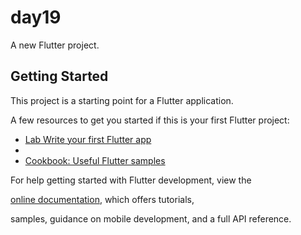 # day19

A new Flutter project.

## Getting Started

This project is a starting point for a Flutter application.

A few resources to get you started if this is your first Flutter project:

- [Lab Write your first Flutter app](https://docs.flutter.dev/get-started/codelab)
- 
- [Cookbook: Useful Flutter samples](https://docs.flutter.dev/cookbook)

For help getting started with Flutter development, view the

[online documentation](https://docs.flutter.dev/), which offers tutorials,

samples, guidance on mobile development, and a full API reference.

